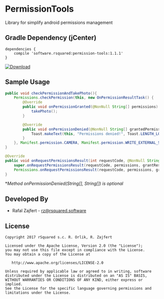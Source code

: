# PermissionTools
Library for simplify android permissions management

## Gradle Dependency (jCenter)

```Gradle
dependencies {
    compile 'software.rsquared:permission-tools:1.1.1'
}
```

[ ![Download](https://api.bintray.com/packages/rsquared/maven/permission-tools/images/download.svg) ](https://bintray.com/rsquared/maven/permission-tools/_latestVersion)

## Sample Usage

```java
public void checkPermissionAndTakePhoto(){
    Permissions.checkPermission(this, new OnPermissionResultTask() {
        @Override
        public void onPermissionGranted(@NonNull String[] permissions) throws SecurityException {
            takePhoto();
        }

        @Override
        public void onPermissionDenied(@NonNull String[] grantedPermissions, @NonNull String[] deniedPermissions) {
            Toast.makeText(this, "Permissions denied!", Toast.LENGTH_LONG).show();
        }
    }, Manifest.permission.CAMERA, Manifest.permission.WRITE_EXTERNAL_STORAGE);
}

@Override
public void onRequestPermissionsResult(int requestCode, @NonNull String[] permissions, @NonNull int[] grantResults) {
    super.onRequestPermissionsResult(requestCode, permissions, grantResults);
    Permissions.onRequestPermissionsResult(requestCode, permissions, grantResults);
}
```

**Method onPermissionDenied(String[], String[]) is optional*

## Developed By

 * Rafal Zajfert - <rz@rsquared.software>

## License

    Copyright 2017 rSquared s.c. R. Orlik, R. Zajfert

    Licensed under the Apache License, Version 2.0 (the "License");
    you may not use this file except in compliance with the License.
    You may obtain a copy of the License at

       http://www.apache.org/licenses/LICENSE-2.0

    Unless required by applicable law or agreed to in writing, software
    distributed under the License is distributed on an "AS IS" BASIS,
    WITHOUT WARRANTIES OR CONDITIONS OF ANY KIND, either express or implied.
    See the License for the specific language governing permissions and
    limitations under the License.
